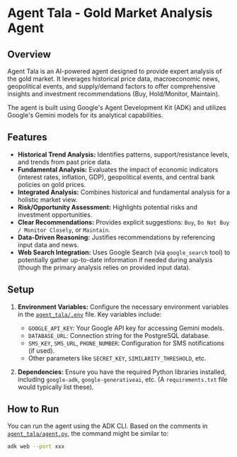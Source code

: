 # Agent Tala - Gold Market Analysis Agent

## Overview

Agent Tala is an AI-powered agent designed to provide expert analysis of the gold market. It leverages historical price data, macroeconomic news, geopolitical events, and supply/demand factors to offer comprehensive insights and investment recommendations (Buy, Hold/Monitor, Maintain).

The agent is built using Google's Agent Development Kit (ADK) and utilizes Google's Gemini models for its analytical capabilities.

## Features

*   **Historical Trend Analysis:** Identifies patterns, support/resistance levels, and trends from past price data.
*   **Fundamental Analysis:** Evaluates the impact of economic indicators (interest rates, inflation, GDP), geopolitical events, and central bank policies on gold prices.
*   **Integrated Analysis:** Combines historical and fundamental analysis for a holistic market view.
*   **Risk/Opportunity Assessment:** Highlights potential risks and investment opportunities.
*   **Clear Recommendations:** Provides explicit suggestions: `Buy`, `Do Not Buy / Monitor Closely`, or `Maintain`.
*   **Data-Driven Reasoning:** Justifies recommendations by referencing input data and news.
*   **Web Search Integration:** Uses Google Search (via `google_search` tool) to potentially gather up-to-date information if needed during analysis (though the primary analysis relies on provided input data).

## Setup

1.  **Environment Variables:** Configure the necessary environment variables in the [`agent_tala/.env`](agent_tala/.env) file. Key variables include:
    *   `GOOGLE_API_KEY`: Your Google API key for accessing Gemini models.
    *   `DATABASE_URL`: Connection string for the PostgreSQL database.
    *   `SMS_KEY`, `SMS_URL`, `PHONE_NUMBER`: Configuration for SMS notifications (if used).
    *   Other parameters like `SECRET_KEY`, `SIMILARITY_THRESHOLD`, etc.

2.  **Dependencies:** Ensure you have the required Python libraries installed, including `google-adk`, `google-generativeai`, etc. (A `requirements.txt` file would typically list these).

## How to Run

You can run the agent using the ADK CLI. Based on the comments in [`agent_tala/agent.py`](agent_tala/agent.py), the command might be similar to:

```sh
adk web --port xxx
```